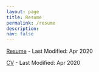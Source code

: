 ```yaml
---
layout: page
title: Resume
permalink: /resume
description:
nav: false
---
```



[Resume](https://github.com/lazypanda10117/My-Resume-and-CV/raw/master/resume/resume.pdf) - Last Modified: Apr 2020

[CV](https://github.com/lazypanda10117/My-Resume-and-CV/raw/master/CV/cv.pdf) - Last Modified: Apr 2020